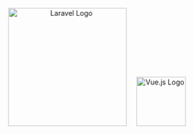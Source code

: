 <p align="center">
        <img src="https://raw.githubusercontent.com/laravel/art/master/logo-lockup/5%20SVG/2%20CMYK/1%20Full%20Color/laravel-logolockup-cmyk-red.svg" width="240" alt="Laravel Logo">
    &nbsp;&nbsp;&nbsp;
        <img src="https://upload.wikimedia.org/wikipedia/commons/9/95/Vue.js_Logo_2.svg" width="100" alt="Vue.js Logo">
</p>
